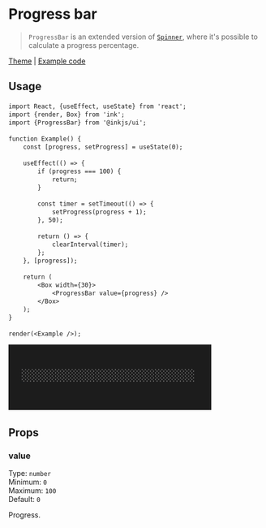 # Progress bar

> `ProgressBar` is an extended version of [`Spinner`](spinner.md), where it's possible to calculate a progress percentage.

[Theme](../source/components/progress-bar/theme.ts) | [Example code](../examples/progress-bar.tsx)

## Usage

```tsx
import React, {useEffect, useState} from 'react';
import {render, Box} from 'ink';
import {ProgressBar} from '@inkjs/ui';

function Example() {
	const [progress, setProgress] = useState(0);

	useEffect(() => {
		if (progress === 100) {
			return;
		}

		const timer = setTimeout(() => {
			setProgress(progress + 1);
		}, 50);

		return () => {
			clearInterval(timer);
		};
	}, [progress]);

	return (
		<Box width={30}>
			<ProgressBar value={progress} />
		</Box>
	);
}

render(<Example />);
```

<img src="../media/progress-bar.gif" width="400">

## Props

### value

Type: `number` \
Minimum: `0` \
Maximum: `100` \
Default: `0`

Progress.
